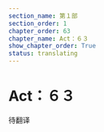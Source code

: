 ```yaml
---
section_name: 第１部
section_order: 1
chapter_order: 63
chapter_name: Act：６３
show_chapter_order: True
status: translating
---
```


# Act：６３
待翻译
